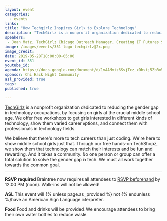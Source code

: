 ```yaml
---
layout: event
categories:
  - events
links: 
title: "How Techgirlz Inspires Girls to Explore Technology"
description: "TechGirlz is a nonprofit organization dedicated to reducing the gender gap in technology occupations, by focusing on girls at the crucial middle school age. We offer free workshops to get girls interested in different kinds of technology, show them varied career options, and connect them with professionals in technology fields."
speakers:
 - Joan Matz, TechGirlz Chicago Outreach Manager, Creating IT Futures Sr. Manager, NextUp
image: /images/events/351-logo-techgirlz@2x.png
image_credit:
date: 2019-05-28T18:00:00-05:00
event_id: 351
youtube_id: 
agenda: https://docs.google.com/document/d/1vAAMviz6SvjTcz_xDhstj5ZbRxV8PUTKNg6wlue5UHk/edit?usp=sharing
sponsor: Chi Hack Night Community
asl_provided: true
tags: 
published: true

---
```


[TechGirlz](https://www.techgirlz.org/) is a nonprofit organization dedicated to reducing the gender gap in technology occupations, by focusing on girls at the crucial middle school age. We offer free workshops to get girls interested in different kinds of technology, show them varied career options, and connect them with professionals in technology fields.

We believe that there's more to tech careers than just coding. We're here to show middle school girls just that. Through our free hands-on TechShopz, we show them that technology can match their interests and be fun and rewarding.  And it takes a community. No one person or group can offer a total solution to solve the gender gap in tech. We must all work together towards the common goal.

---

**RSVP required** Braintree now requires all attendees to [RSVP beforehand]({{site.rsvp_url}}) by 12:00 PM (noon). Walk-ins will not be allowed!

**ASL** This event will {% unless page.asl_provided %} not {% endunless %}have an American Sign Language interpreter.

**Food** Food and drinks will be provided. We encourage attendees to bring their own water bottles to reduce waste.
